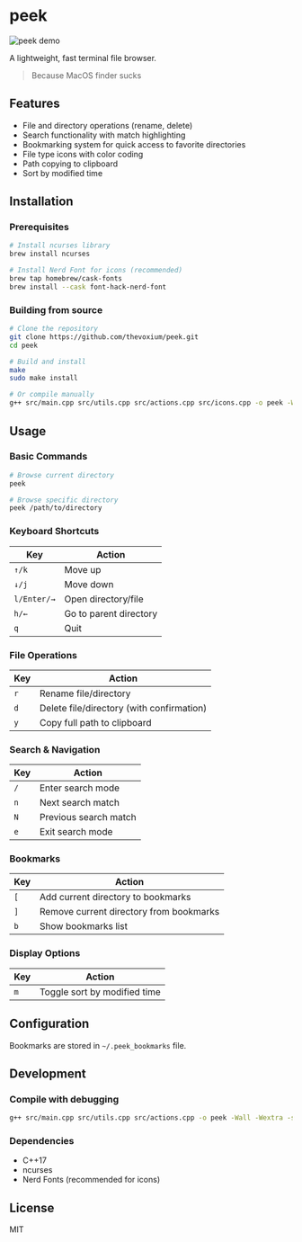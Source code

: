 
# peek

![peek demo](https://media.githubusercontent.com/media/thevoxium/peek/refs/heads/main/assets/img.gif)

A lightweight, fast terminal file browser.

> Because MacOS finder sucks

## Features

- File and directory operations (rename, delete)
- Search functionality with match highlighting
- Bookmarking system for quick access to favorite directories
- File type icons with color coding
- Path copying to clipboard
- Sort by modified time

## Installation

### Prerequisites

```bash
# Install ncurses library
brew install ncurses

# Install Nerd Font for icons (recommended)
brew tap homebrew/cask-fonts
brew install --cask font-hack-nerd-font
```

### Building from source

```bash
# Clone the repository
git clone https://github.com/thevoxium/peek.git
cd peek

# Build and install
make
sudo make install

# Or compile manually
g++ src/main.cpp src/utils.cpp src/actions.cpp src/icons.cpp -o peek -Wall -Wextra -std=c++17 -lncurses
```

## Usage

### Basic Commands

```bash
# Browse current directory
peek

# Browse specific directory
peek /path/to/directory
```

### Keyboard Shortcuts

| Key | Action |
|-----|--------|
| `↑/k` | Move up |
| `↓/j` | Move down |
| `l/Enter/→` | Open directory/file |
| `h/←` | Go to parent directory |
| `q` | Quit |

### File Operations

| Key | Action |
|-----|--------|
| `r` | Rename file/directory |
| `d` | Delete file/directory (with confirmation) |
| `y` | Copy full path to clipboard |

### Search & Navigation

| Key | Action |
|-----|--------|
| `/` | Enter search mode |
| `n` | Next search match |
| `N` | Previous search match |
| `e` | Exit search mode |

### Bookmarks

| Key | Action |
|-----|--------|
| `[` | Add current directory to bookmarks |
| `]` | Remove current directory from bookmarks |
| `b` | Show bookmarks list |

### Display Options

| Key | Action |
|-----|--------|
| `m` | Toggle sort by modified time |

## Configuration

Bookmarks are stored in `~/.peek_bookmarks` file.

## Development

### Compile with debugging

```bash
g++ src/main.cpp src/utils.cpp src/actions.cpp -o peek -Wall -Wextra -std=c++17 -lncurses -g
```

### Dependencies

- C++17
- ncurses
- Nerd Fonts (recommended for icons)

## License

MIT
